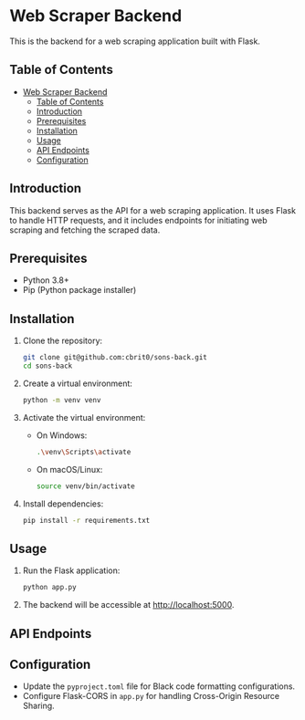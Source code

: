 # Web Scraper Backend

This is the backend for a web scraping application built with Flask.

## Table of Contents

- [Web Scraper Backend](#web-scraper-backend)
  - [Table of Contents](#table-of-contents)
  - [Introduction](#introduction)
  - [Prerequisites](#prerequisites)
  - [Installation](#installation)
  - [Usage](#usage)
  - [API Endpoints](#api-endpoints)
  - [Configuration](#configuration)

## Introduction

This backend serves as the API for a web scraping application. It uses Flask to handle HTTP requests, and it includes endpoints for initiating web scraping and fetching the scraped data.

## Prerequisites

- Python 3.8+
- Pip (Python package installer)

## Installation

1. Clone the repository:

   ```bash
   git clone git@github.com:cbrit0/sons-back.git
   cd sons-back
   ```

2. Create a virtual environment:

   ```bash
   python -m venv venv
   ```

3. Activate the virtual environment:

   - On Windows:

     ```bash
     .\venv\Scripts\activate
     ```

   - On macOS/Linux:

     ```bash
     source venv/bin/activate
     ```

4. Install dependencies:

   ```bash
   pip install -r requirements.txt
   ```

## Usage

1. Run the Flask application:

   ```bash
   python app.py
   ```

2. The backend will be accessible at [http://localhost:5000](http://localhost:5000).

## API Endpoints

## Configuration

- Update the `pyproject.toml` file for Black code formatting configurations.
- Configure Flask-CORS in `app.py` for handling Cross-Origin Resource Sharing.
